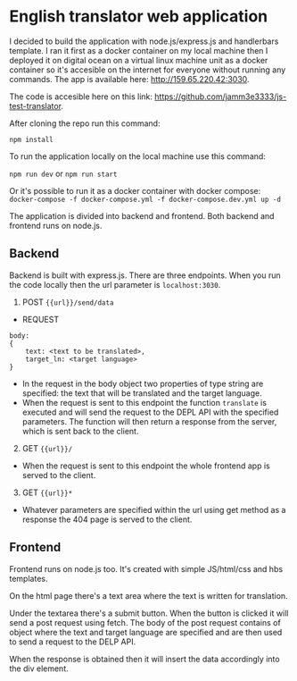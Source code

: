 # English translator web application
I decided to build the application with node.js/express.js and handlerbars template.
I ran it first as a docker container on my local machine then I deployed it on digital ocean on a virtual linux machine unit as a docker container so it's accesible on the internet for everyone without running any commands. 
The app is available here: http://159.65.220.42:3030.

The code is accesible here on this link: https://github.com/jamm3e3333/js-test-translator. 

After cloning the repo run this command:

`npm install`

To run the application locally on the local machine use this command:

`npm run dev`
or
`npm run start`

Or it's possible to run it as a docker container with docker compose:
`docker-compose -f docker-compose.yml -f docker-compose.dev.yml up -d`

The application is divided into backend and frontend. Both backend and frontend runs on node.js.
## Backend

Backend is built with express.js.
There are three endpoints.
When you run the code locally then the url parameter is `localhost:3030`.

1. POST `{{url}}/send/data`
- REQUEST
```
body:
{
    text: <text to be translated>,
    target_ln: <target language>
}
```
- In the request in the body object two properties of type string are specified: the text that will be translated and the target language.
- When the request is sent to this endpoint the function `translate` is executed and will send the request to the DEPL API with the specified parameters. The function will then return a response from the server, which is sent back to the client. 

2. GET `{{url}}/`
- When the request is sent to this endpoint the whole frontend app is served to the client.

3. GET `{{url}}*`
- Whatever parameters are specified within the url using get method as a response the 404 page is served to the client.

## Frontend
Frontend runs on node.js too. It's created with simple JS/html/css and hbs templates.

On the html page there's a text area where the text is written for translation. 

Under the textarea there's a submit button. When the button is clicked it will send a post request using fetch. The body of the post request contains of object where the text and target language are specified and are then used to send a request to the DELP API. 

When the response is obtained then it will insert the data accordingly into the div element. 